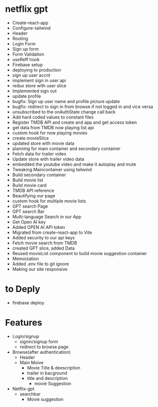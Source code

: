 # netflix gpt

- Create-react-app
- Configure-tailwind
- Header
- Routing
- Login Form
- Sign up form
- Form Validation
- useReff hook
- Firebase setup
- deploying to production
- sign up user accnt
- implement sign in user api
- redux store with user slice
- Implemented sign out
- update profile
- bugfix: Sign up user name and profile picture update
- bugfix: redirect to sign in from browse if not logged in and vice versa
- unsubscribed to the onAuthState change call back
- Add hard coded values to constant files
- Register TMDB API and create and app and get access token
- get data from TMDB now playing list api
- custom hook for now playing movies
- create movieSlice
- updated store with movie data
- planning for main container and secondary container
- Fetch data for trailer video
- Update store with trailer video data
- embedded the youtube video and make it autoplay and mute
- Tweaking Maincontainer using tailwind
- Build secondary container
- Build movie list
- Build movie card
- TMDB API reference
- Beautifying our page
- custom hook for multiple movie lists
- GPT search Page
- GPT search Bar
- Multi-language Search in our App
- Get Open AI key
- Added OPEN AI API token
- Migrated from create-react-app to Vite
- Added security to our api keys
- Fetch movie search from TMDB
- created GPT slice, added Data
- Reused movieList component to build movie suggestion container
- Memoization
- Added .env file to git ignore
- Making our site responsive

# to Deply

- firebase deploy

# Features

- Login/signup
  - signin/signup form
  - redirect to browse page
- Browse(after authentication)
  - Header
  - Main Moive
    - Movie Tilte & deescription
    - trailer in bacground
    - title and description
      - movie Suggestion
- Netflix-gpt
  - searchbar
    - Movie suggestion
